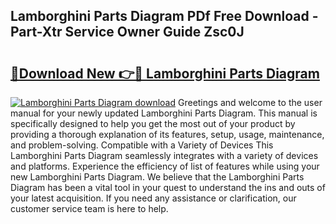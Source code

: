 ## Lamborghini Parts Diagram PDf Free Download - Part-Xtr Service Owner Guide Zsc0J

# <h2><a href="http://dfund4p.blite.top/?on=Lamborghini+Parts+Diagram">🔗Download New 👉🔴 Lamborghini Parts Diagram</a></h2>

[![Lamborghini Parts Diagram download](https://i.imgur.com/lujVjoI.png)](http://dfund4p.blite.top/?on=Lamborghini+Parts+Diagram)
Greetings and welcome to the user manual for your newly updated Lamborghini Parts Diagram. This manual is specifically designed to help you get the most out of your product by providing a thorough explanation of its features, setup, usage, maintenance, and problem-solving. Compatible with a Variety of Devices This Lamborghini Parts Diagram seamlessly integrates with a variety of devices and platforms. Experience the efficiency of list of features while using your new Lamborghini Parts Diagram. We believe that the Lamborghini Parts Diagram has been a vital tool in your quest to understand the ins and outs of your latest acquisition. If you need any assistance or clarification, our customer service team is here to help.
